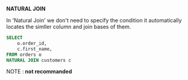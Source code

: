 **NATURAL JOIN**

In 'Natural Join' we don't need to specify the condition
it automatically locates the simller column and join bases of them.

```SQL
SELECT
    o.order_id,
    c.first_name,
FROM orders o
NATURAL JOIN customers c
```
NOTE :<b> not recommanded</b>
